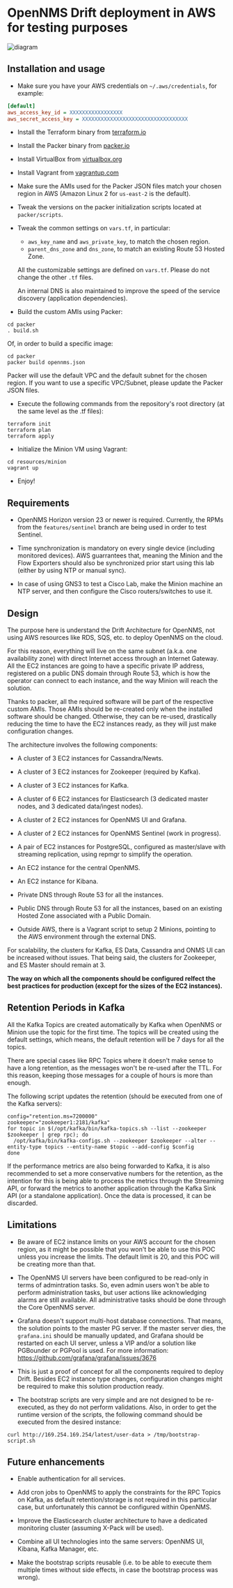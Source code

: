# OpenNMS Drift deployment in AWS for testing purposes

![diagram](resources/diagram.png)

## Installation and usage

* Make sure you have your AWS credentials on `~/.aws/credentials`, for example:

```INI
[default]
aws_access_key_id = XXXXXXXXXXXXXXXXX
aws_secret_access_key = XXXXXXXXXXXXXXXXXXXXXXXXXXXXXXXXXX
```

* Install the Terraform binary from [terraform.io](https://www.terraform.io)

* Install the Packer binary from [packer.io](https://www.packer.io)

* Install VirtualBox from [virtualbox.org](https://www.virtualbox.org)

* Install Vagrant from [vagrantup.com](https://www.vagrantup.com)

* Make sure the AMIs used for the Packer JSON files match your chosen region in AWS (Amazon Linux 2 for `us-east-2` is the default).

* Tweak the versions on the packer initialization scripts located at `packer/scripts`.

* Tweak the common settings on `vars.tf`, in particular:

  * `aws_key_name` and `aws_private_key`, to match the chosen region.
  * `parent_dns_zone` and `dns_zone`, to match an existing Route 53 Hosted Zone.

  All the customizable settings are defined on `vars.tf`. Please do not change the other `.tf` files.

  An internal DNS is also maintained to improve the speed of the service discovery (application dependencies).

* Build the custom AMIs using Packer:

```SHELL
cd packer
. build.sh
```

Of, in order to build a specific image:

```SHELL
cd packer
packer build opennms.json
```

Packer will use the default VPC and the default subnet for the chosen region. If you want to use a specific VPC/Subnet, please update the Packer JSON files.

* Execute the following commands from the repository's root directory (at the same level as the .tf files):

```SHELL
terraform init
terraform plan
terraform apply
```

* Initialize the Minion VM using Vagrant:

```SHELL
cd resources/minion
vagrant up
```

* Enjoy!

## Requirements

* OpenNMS Horizon version 23 or newer is required. Currently, the RPMs from the `features/sentinel` branch are being used in order to test Sentinel.

* Time synchronization is mandatory on every single device (including monitored devices). AWS guarrantees that, meaning the Minion and the Flow Exporters should also be synchronized prior start using this lab (either by using NTP or manual sync).

* In case of using GNS3 to test a Cisco Lab, make the Minion machine an NTP server, and then configure the Cisco routers/switches to use it.

## Design

The purpose here is understand the Drift Architecture for OpenNMS, not using AWS resources like RDS, SQS, etc. to deploy OpenNMS on the cloud.

For this reason, everything will live on the same subnet (a.k.a. one availability zone) with direct Internet access through an Internet Gateway. All the EC2 instances are going to have a specific private IP address, registered on a public DNS domain through Route 53, which is how the operator can connect to each instance, and the way Minion will reach the solution.

Thanks to packer, all the required software will be part of the respective custom AMIs. Those AMIs should be re-created only when the installed software should be changed. Otherwise, they can be re-used, drastically reducing the time to have the EC2 instances ready, as they will just make configuration changes.

The architecture involves the following components:

* A cluster of 3 EC2 instances for Cassandra/Newts.

* A cluster of 3 EC2 instances for Zookeeper (required by Kafka). 

* A cluster of 3 EC2 instances for Kafka.

* A cluster of 6 EC2 instances for Elasticsearch (3 dedicated master nodes, and 3 dedicated data/ingest nodes).

* A cluster of 2 EC2 instances for OpenNMS UI and Grafana.

* A cluster of 2 EC2 instances for OpenNMS Sentinel (work in progress).

* A pair of EC2 instances for PostgreSQL, configured as master/slave with streaming replication, using repmgr to simplify the operation.

* An EC2 instance for the central OpenNMS.

* An EC2 instance for Kibana.

* Private DNS through Route 53 for all the instances.

* Public DNS through Route 53 for all the instances, based on an existing Hosted Zone associated with a Public Domain.

* Outside AWS, there is a Vagrant script to setup 2 Minions, pointing to the AWS environment through the external DNS.

For scalability, the clusters for Kafka, ES Data, Cassandra and ONMS UI can be increased without issues. That being said, the clusters for Zookeeper, and ES Master should remain at 3.

**The way on which all the components should be configured relfect the best practices for production (except for the sizes of the EC2 instances).**

## Retention Periods in Kafka

All the Kafka Topics are created automatically by Kafka when OpenNMS or Minion use the topic for the first time. The topics will be created using the default settings, which means, the default retention will be 7 days for all the topics.

There are special cases like RPC Topics where it doesn't make sense to have a long retention, as the messages won't be re-used after the TTL. For this reason, keeping those messages for a couple of hours is more than enough.

The following script updates the retention (should be executed from one of the Kafka servers):

```shell
config="retention.ms=7200000"
zookeeper="zookeeper1:2181/kafka"
for topic in $(/opt/kafka/bin/kafka-topics.sh --list --zookeeper $zookeeper | grep rpc); do
  /opt/kafka/bin/kafka-configs.sh --zookeeper $zookeeper --alter --entity-type topics --entity-name $topic --add-config $config
done
```

If the performance metrics are also being forwarded to Kafka, it is also recommended to set a more conservative numbers for the retention, as the intention for this is being able to process the metrics through the Streaming API, or forward the metrics to another application through the Kafka Sink API (or a standalone application). Once the data is processed, it can be discarded.

## Limitations

* Be aware of EC2 instance limits on your AWS account for the chosen region, as it might be possible that you won't be able to use this POC unless you increase the limits. The default limit is 20, and this POC will be creating more than that.

* The OpenNMS UI servers have been configured to be read-only in terms of admintration tasks. So, even admin users won't be able to perform administration tasks, but user actions like acknowledging alarms are still available. All administrative tasks should be done through the Core OpenNMS server.

* Grafana doesn't support multi-host database connections. That means, the solution points to the master PG server. If the master server dies, the `grafana.ini` should be manually updated, and Grafana should be restarted on each UI server, unless a VIP and/or a solution like PGBounder or PGPool is used. For more information: https://github.com/grafana/grafana/issues/3676

* This is just a proof of concept for all the components required to deploy Drift. Besides EC2 instance type changes, configuration changes might be required to make this solution production ready.

* The bootstrap scripts are very simple and are not designed to be re-executed, as they do not perform validations. Also, in order to get the runtime version of the scripts, the following command should be executed from the desired instance:

```SHELL
curl http://169.254.169.254/latest/user-data > /tmp/bootstrap-script.sh
```

## Future enhancements

* Enable authentication for all services.

* Add cron jobs to OpenNMS to apply the constraints for the RPC Topics on Kafka, as default retention/storage is not required in this particular case, but unfortunately this cannot be configured within OpenNMS.

* Improve the Elasticsearch cluster architecture to have a dedicated monitoring cluster (assuming X-Pack will be used).

* Combine all UI technologies into the same servers: OpenNMS UI, Kibana, Kafka Manager, etc.

* Make the bootstrap scripts reusable (i.e. to be able to execute them multiple times without side effects, in case the bootstrap process was wrong).
